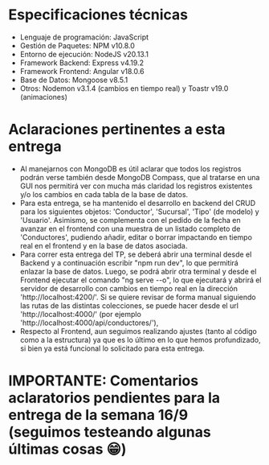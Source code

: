 # Especificaciones técnicas

- Lenguaje de programación: JavaScript
- Gestión de Paquetes: NPM v10.8.0
- Entorno de ejecución: NodeJS v20.13.1
- Framework Backend: Express v4.19.2
- Framework Frontend: Angular v18.0.6
- Base de Datos: Mongoose v8.5.1
- Otros: Nodemon v3.1.4 (cambios en tiempo real) y Toastr v19.0 (animaciones)

# Aclaraciones pertinentes a esta entrega

- Al manejarnos con MongoDB es útil aclarar que todos los registros podrán verse también desde MongoDB Compass, que al tratarse en una GUI nos permitirá ver con mucha más claridad los registros existentes y/o los cambios en cada tabla de la base de datos.
- Para esta entrega, se ha mantenido el desarrollo en backend del CRUD para los siguientes objetos: 'Conductor', 'Sucursal', 'Tipo' (de modelo) y 'Usuario'. Asimismo, se complementa con el pedido de la fecha en avanzar en el frontend con una muestra de un listado completo de 'Conductores', pudiendo añadir, editar o borrar impactando en tiempo real en el frontend y en la base de datos asociada.
- Para correr esta entrega del TP, se deberá abrir una terminal desde el Backend y a continuación escribir "npm run dev", lo que permitirá enlazar la base de datos. Luego, se podrá abrir otra terminal y desde el Frontend ejecutar el comando "ng serve --o", lo que ejecutará y abrirá el servidor de desarrollo con cambios en tiempo real en la dirección 'http://localhost:4200/'. Si se quiere revisar de forma manual siguiendo las rutas de las distintas colecciones, se puede hacer desde el url 'http://localhost:4000/' (por ejemplo 'http://localhost:4000/api/conductores/'),
- Respecto al Frontend, aun seguimos realizando ajustes (tanto al código como a la estructura) ya que es lo último en lo que hemos profundizado, si bien ya está funcional lo solicitado para esta entrega.

# IMPORTANTE: Comentarios aclaratorios pendientes para la entrega de la semana 16/9 (seguimos testeando algunas últimas cosas 😁)
